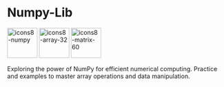 # Numpy-Lib

<img src="https://github.com/user-attachments/assets/ee5b2cbc-0a5b-40cd-a673-d0c4e1085b0c" alt="icons8-numpy" width="70" height="70" />
<img src="https://github.com/user-attachments/assets/b1742fa1-db72-451d-9346-67a65002d2ac" alt="icons8-array-32" width="70" height="70" />
<img src="https://github.com/user-attachments/assets/c9b1a3dd-b5bf-48ad-a7dd-5d122264d256" alt="icons8-matrix-60" width="70" height="70" />

Exploring the power of NumPy for efficient numerical computing. Practice and examples to master array operations and data manipulation.
